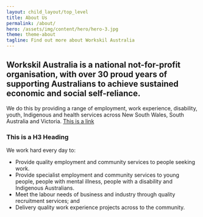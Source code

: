 ```yaml
---
layout: child_layout/top_level
title: About Us
permalink: /about/
hero: /assets/img/content/hero/hero-3.jpg
theme: theme-about
tagline: Find out more about Workskil Australia
---
```


<h2>Workskil Australia is a national not-for-profit organisation, with over 30 proud years of supporting Australians to achieve sustained economic and social self-reliance.</h2>

We do this by providing a range of employment, work experience, disability, youth, Indigenous and health services across New South Wales, South Australia and Victoria. [This is a link](/)

<h3>This is a H3 Heading</h3>

We work hard every day to:

* Provide quality employment and community services to people seeking work.
* Provide specialist employment and community services to young people, people with mental illness, people with a disability and Indigenous Australians.
* Meet the labour needs of business and industry through quality recruitment services; and
* Delivery quality work experience projects across to the community.